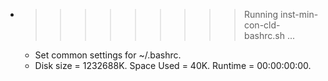 * >>>>>>>>> Running inst-min-con-cld-bashrc.sh ...
  * Set common settings for ~/.bashrc.
  * Disk size = 1232688K. Space Used = 40K. Runtime = 00:00:00:00.
